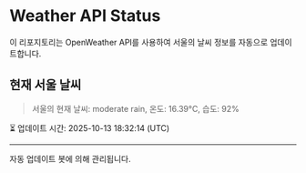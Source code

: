 
# Weather API Status

이 리포지토리는 OpenWeather API를 사용하여 서울의 날씨 정보를 자동으로 업데이트합니다.

## 현재 서울 날씨
> 서울의 현재 날씨: moderate rain, 온도: 16.39°C, 습도: 92%

⏳ 업데이트 시간: 2025-10-13 18:32:14 (UTC)

---
자동 업데이트 봇에 의해 관리됩니다.
